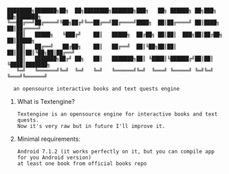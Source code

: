 
	████████╗███████╗██╗  ██╗████████╗███████╗███╗   ██╗ ██████╗ ██╗███╗   ██╗███████╗
	╚══██╔══╝██╔════╝╚██╗██╔╝╚══██╔══╝██╔════╝████╗  ██║██╔════╝ ██║████╗  ██║██╔════╝
	   ██║   █████╗   ╚███╔╝    ██║   █████╗  ██╔██╗ ██║██║  ███╗██║██╔██╗ ██║█████╗  
	   ██║   ██╔══╝   ██╔██╗    ██║   ██╔══╝  ██║╚██╗██║██║   ██║██║██║╚██╗██║██╔══╝  
	   ██║   ███████╗██╔╝ ██╗   ██║   ███████╗██║ ╚████║╚██████╔╝██║██║ ╚████║███████╗
	   ╚═╝   ╚══════╝╚═╝  ╚═╝   ╚═╝   ╚══════╝╚═╝  ╚═══╝ ╚═════╝ ╚═╝╚═╝  ╚═══╝╚══════╝
    
      an opensource interactive books and text quests engine


 1. What is Textengine?
		
		Textengine is an opensource engine for interactive books and text quests.
		Now it's very raw but in future I'll improve it.
		
 2. Minimal requirements:
		
		Android 7.1.2 (it works perfectly on it, but you can compile app for you Android version)
		at least one book from official books repo
